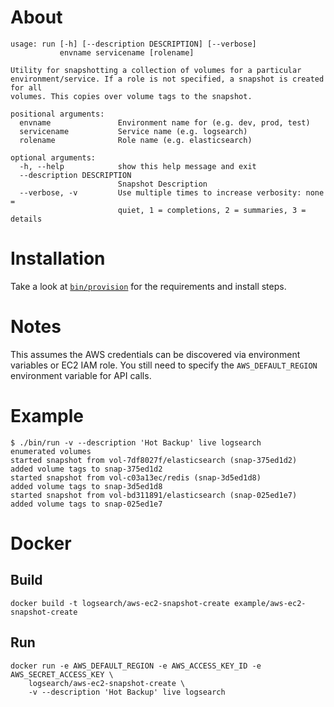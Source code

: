# About

    usage: run [-h] [--description DESCRIPTION] [--verbose]
               envname servicename [rolename]

    Utility for snapshotting a collection of volumes for a particular
    environment/service. If a role is not specified, a snapshot is created for all
    volumes. This copies over volume tags to the snapshot.

    positional arguments:
      envname               Environment name for (e.g. dev, prod, test)
      servicename           Service name (e.g. logsearch)
      rolename              Role name (e.g. elasticsearch)

    optional arguments:
      -h, --help            show this help message and exit
      --description DESCRIPTION
                            Snapshot Description
      --verbose, -v         Use multiple times to increase verbosity: none =
                            quiet, 1 = completions, 2 = summaries, 3 = details


# Installation

Take a look at [`bin/provision`](./bin/provision) for the requirements and install steps.


# Notes

This assumes the AWS credentials can be discovered via environment variables or EC2 IAM role. You still need to specify
the `AWS_DEFAULT_REGION` environment variable for API calls.


# Example

    $ ./bin/run -v --description 'Hot Backup' live logsearch
    enumerated volumes
    started snapshot from vol-7df8027f/elasticsearch (snap-375ed1d2)
    added volume tags to snap-375ed1d2
    started snapshot from vol-c03a13ec/redis (snap-3d5ed1d8)
    added volume tags to snap-3d5ed1d8
    started snapshot from vol-bd311891/elasticsearch (snap-025ed1e7)
    added volume tags to snap-025ed1e7


# Docker

## Build

    docker build -t logsearch/aws-ec2-snapshot-create example/aws-ec2-snapshot-create

## Run

    docker run -e AWS_DEFAULT_REGION -e AWS_ACCESS_KEY_ID -e AWS_SECRET_ACCESS_KEY \
        logsearch/aws-ec2-snapshot-create \
        -v --description 'Hot Backup' live logsearch
